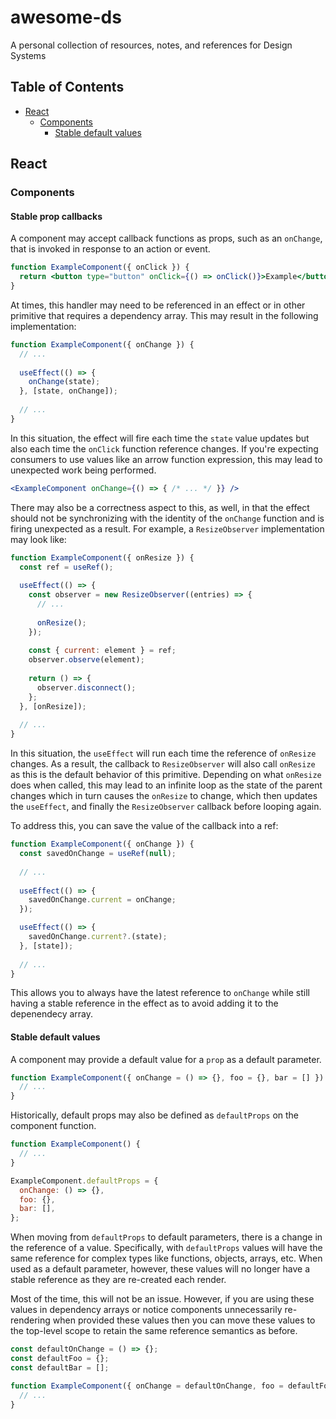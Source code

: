 # awesome-ds

A personal collection of resources, notes, and references for Design Systems

<!-- prettier-ignore-start -->
<!-- START doctoc generated TOC please keep comment here to allow auto update -->
<!-- DON'T EDIT THIS SECTION, INSTEAD RE-RUN doctoc TO UPDATE -->
## Table of Contents

- [React](#react)
  - [Components](#components)
    - [Stable default values](#stable-default-values)

<!-- END doctoc generated TOC please keep comment here to allow auto update -->
<!-- prettier-ignore-end -->

## React

### Components

#### Stable prop callbacks

A component may accept callback functions as props, such as an `onChange`, that is invoked in response to an action or event.

```jsx
function ExampleComponent({ onClick }) {
  return <button type="button" onClick={() => onClick()}>Example</button>;
}
```

At times, this handler may need to be referenced in an effect or in other primitive that requires a dependency array. This may result in the following implementation:

```jsx
function ExampleComponent({ onChange }) {
  // ...
  
  useEffect(() => {
    onChange(state);
  }, [state, onChange]);
  
  // ...
}
```

In this situation, the effect will fire each time the `state` value updates but also each time the `onClick` function reference changes. If you're expecting consumers to use values like an arrow function expression, this may lead to unexpected work being performed.

```jsx
<ExampleComponent onChange={() => { /* ... */ }} />
```

There may also be a correctness aspect to this, as well, in that the effect should not be synchronizing with the identity of the `onChange` function and is firing unexpected as a result. For example, a `ResizeObserver` implementation may look like:

```jsx
function ExampleComponent({ onResize }) {
  const ref = useRef();
  
  useEffect(() => {
    const observer = new ResizeObserver((entries) => {
      // ...
      
      onResize();
    });
    
    const { current: element } = ref;
    observer.observe(element);
    
    return () => {
      observer.disconnect();
    };
  }, [onResize]);
  
  // ...
}
```

In this situation, the `useEffect` will run each time the reference of `onResize` changes. As a result, the callback to `ResizeObserver` will also call `onResize` as this is the default behavior of this primitive. Depending on what `onResize` does when called, this may lead to an infinite loop as the state of the parent changes which in turn causes the `onResize` to change, which then updates the `useEffect`, and finally the `ResizeObserver` callback before looping again.

To address this, you can save the value of the callback into a ref:

```jsx
function ExampleComponent({ onChange }) {
  const savedOnChange = useRef(null);
  
  // ...
  
  useEffect(() => {
    savedOnChange.current = onChange;
  });

  useEffect(() => {
    savedOnChange.current?.(state);
  }, [state]);
  
  // ...
}
```

This allows you to always have the latest reference to `onChange` while still having a stable reference in the effect as to avoid adding it to the depenendecy array. 

#### Stable default values

A component may provide a default value for a `prop` as a default parameter.

```jsx
function ExampleComponent({ onChange = () => {}, foo = {}, bar = [] }) {
  // ...
}
```

Historically, default props may also be defined as `defaultProps` on the
component function.

```jsx
function ExampleComponent() {
  // ...
}

ExampleComponent.defaultProps = {
  onChange: () => {},
  foo: {},
  bar: [],
};
```

When moving from `defaultProps` to default parameters, there is a change in the
reference of a value. Specifically, with `defaultProps` values will have the
same reference for complex types like functions, objects, arrays, etc. When used
as a default parameter, however, these values will no longer have a stable
reference as they are re-created each render.

Most of the time, this will not be an issue. However, if you are using these
values in dependency arrays or notice components unnecessarily re-rendering when
provided these values then you can move these values to the top-level scope to
retain the same reference semantics as before.

```jsx
const defaultOnChange = () => {};
const defaultFoo = {};
const defaultBar = [];

function ExampleComponent({ onChange = defaultOnChange, foo = defaultFoo, bar = defaultBar }) {
  // ...
}
```
